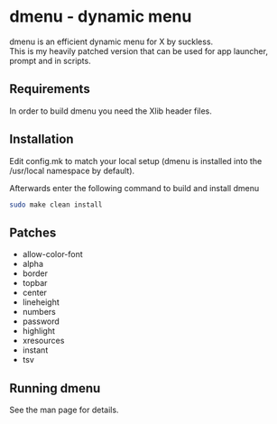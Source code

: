 # dmenu - dynamic menu

dmenu is an efficient dynamic menu for X by suckless.  
This is my heavily patched version that can be used for app launcher, prompt and in scripts.

## Requirements

In order to build dmenu you need the Xlib header files.

## Installation

Edit config.mk to match your local setup (dmenu is installed into
the /usr/local namespace by default).

Afterwards enter the following command to build and install dmenu

```bash
sudo make clean install
```

## Patches

- allow-color-font
- alpha
- border
- topbar
- center
- lineheight
- numbers
- password
- highlight
- xresources
- instant
- tsv

## Running dmenu

See the man page for details.
